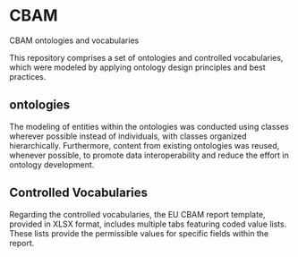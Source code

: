 # CBAM
CBAM ontologies and vocabularies

This repository comprises a set of ontologies and controlled vocabularies, which were modeled by applying ontology design principles and best practices.

## ontologies

The modeling of entities within the ontologies was conducted using classes wherever possible instead of individuals, with classes organized hierarchically. Furthermore, content from existing ontologies was reused, whenever possible, to promote data interoperability and reduce the effort in ontology development.

## Controlled Vocabularies
Regarding the controlled vocabularies, the EU CBAM report template, provided in XLSX format, includes multiple tabs featuring coded value lists. These lists provide the permissible values for specific fields within the report.
